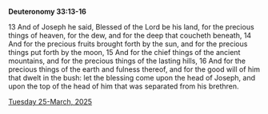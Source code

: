 **Deuteronomy 33:13-16**

13 And of Joseph he said, Blessed of the Lord be his land, for the precious things of heaven, for the dew, and for the deep that coucheth beneath, 14 And for the precious fruits brought forth by the sun, and for the precious things put forth by the moon, 15 And for the chief things of the ancient mountains, and for the precious things of the lasting hills, 16 And for the precious things of the earth and fulness thereof, and for the good will of him that dwelt in the bush: let the blessing come upon the head of Joseph, and upon the top of the head of him that was separated from his brethren.

[Tuesday 25-March, 2025](https://getbible.net/kjv/Deuteronomy/33/13-16)
